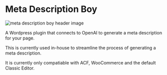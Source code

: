 # Meta Description Boy

![meta description boy header image](###)

A Wordpress plugin that connects to OpenAI to generate a meta description for your page.

This is currently used in-house to streamline the process of generating a meta description. 

It is currently only compatiable with ACF, WooCommerce and the default Classic Editor.
